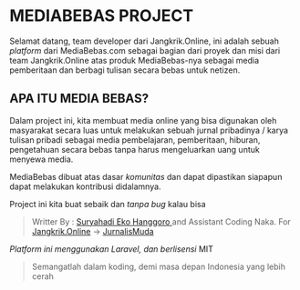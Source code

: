 # MEDIABEBAS PROJECT

Selamat datang, team developer dari Jangkrik.Online, ini adalah sebuah *platform* dari MediaBebas.com sebagai bagian dari proyek dan misi dari team Jangkrik.Online atas produk MediaBebas-nya sebagai  media pemberitaan dan berbagi tulisan secara bebas untuk netizen.

## APA ITU MEDIA BEBAS?

Dalam project ini, kita membuat media online yang bisa digunakan oleh masyarakat secara luas untuk melakukan sebuah jurnal pribadinya / karya tulisan pribadi sebagai media pembelajaran, pemberitaan, hiburan, pengetahuan secara bebas tanpa harus mengeluarkan uang untuk menyewa media.

MediaBebas dibuat atas dasar *komunitas* dan dapat dipastikan siapapun dapat melakukan kontribusi didalamnya.


Project ini kita buat sebaik dan *tanpa bug* kalau bisa

> Writter By : [Suryahadi Eko Hanggoro
](https://suryahadi.com) and Assistant Coding Naka.
> For [Jangkrik.Online](https://jangkrik.online) -> [JurnalisMuda](https://jurnalismuda.com)

*Platform ini menggunakan Laravel, dan berlisensi* MIT

> Semangatlah dalam koding, demi masa depan Indonesia yang lebih cerah